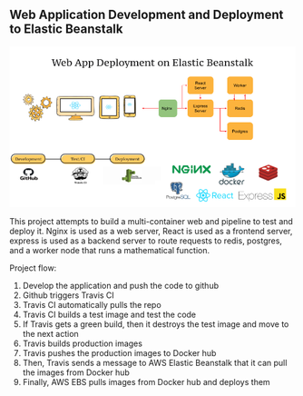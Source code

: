 ## Web Application Development and Deployment to Elastic Beanstalk

<p align="center"> <img src="assets/project_architecture.png"> </p>


This project attempts to build a multi-container web and pipeline to test and deploy it. Nginx is used as a web server, React is used as a frontend server, express is used as a backend server to route requests to redis, postgres, and a worker node that runs a mathematical function. 


Project flow:
1. Develop the application and push the code to github
2. Github triggers Travis CI
3. Travis CI automatically pulls the repo
4. Travis CI builds a test image and test the code
5. If Travis gets a green build, then it destroys the test image and move to the next action
6. Travis builds production images
7. Travis pushes the production images to Docker hub
8. Then, Travis sends a message to AWS Elastic Beanstalk that it can pull the images from Docker hub
9. Finally, AWS EBS pulls images from Docker hub and deploys them 